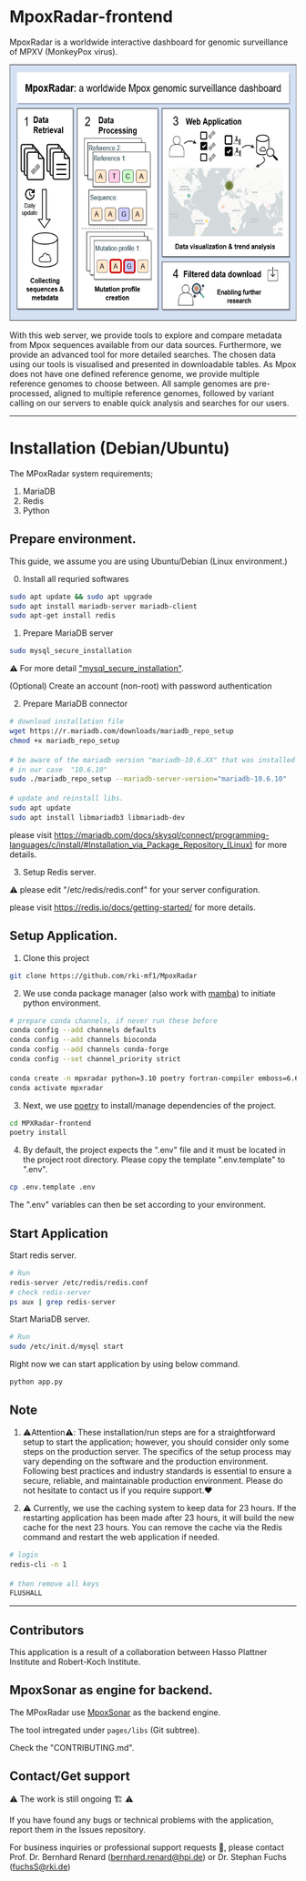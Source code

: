 # MpoxRadar-frontend
MpoxRadar is a worldwide interactive dashboard for genomic surveillance of MPXV (MonkeyPox virus).


<img src="docs/MpoxRadar-GraphicalAbstract.drawio.png"
     alt="MpoxRadar-GraphicalAbstract"
     style=""  width="600" height="450" />
</div>

With this web server, we provide tools to explore and compare metadata from Mpox sequences available from our data sources. Furthermore, we provide an advanced tool for more detailed searches. The chosen data using our tools is visualised and presented in downloadable tables. As Mpox does not have one defined reference genome, we provide multiple reference genomes to choose between. All sample genomes are pre-processed, aligned to multiple reference genomes, followed by variant calling on our servers to enable quick analysis and searches for our users.


-------

# Installation (Debian/Ubuntu)

The MPoxRadar system requirements;
1. MariaDB
2. Redis
3. Python

## Prepare environment.

This guide, we assume you are using Ubuntu/Debian (Linux environment.)

0. Install all requried softwares
```sh
sudo apt update && sudo apt upgrade
sudo apt install mariadb-server mariadb-client
sudo apt-get install redis

```

1. Prepare MariaDB server
```sh
sudo mysql_secure_installation

```
⚠️ For more detail ["mysql_secure_installation"](https://mariadb.com/kb/en/mysql_secure_installation/).

(Optional) Create an account (non-root) with password authentication

2. Prepare MariaDB connector

```sh
# download installation file
wget https://r.mariadb.com/downloads/mariadb_repo_setup
chmod +x mariadb_repo_setup

# be aware of the mariadb version "mariadb-10.6.XX" that was installed on your machine.
# in our case  "10.6.10"
sudo ./mariadb_repo_setup --mariadb-server-version="mariadb-10.6.10"

# update and reinstall libs.
sudo apt update
sudo apt install libmariadb3 libmariadb-dev
```
please visit https://mariadb.com/docs/skysql/connect/programming-languages/c/install/#Installation_via_Package_Repository_(Linux) for more details.

3. Setup Redis server.

⚠️ please edit "/etc/redis/redis.conf" for your server configuration.

please visit https://redis.io/docs/getting-started/ for more details.

## Setup Application.

1. Clone this project
```sh
git clone https://github.com/rki-mf1/MpoxRadar
```

2. We use conda package manager (also work with [mamba](https://mamba.readthedocs.io/en/latest/installation.html)) to initiate python environment.
```sh
# prepare conda channels, if never run these before
conda config --add channels defaults
conda config --add channels bioconda
conda config --add channels conda-forge
conda config --set channel_priority strict

conda create -n mpxradar python=3.10 poetry fortran-compiler emboss=6.6.0
conda activate mpxradar
```

3. Next, we use [poetry](https://python-poetry.org/docs/basic-usage/) to install/manage dependencies of the project.
```sh
cd MPXRadar-frontend
poetry install
```

4. By default, the project expects the ".env" file and it must be located in the project root directory.
Please copy the template ".env.template" to ".env".
```sh
cp .env.template .env
```
The ".env" variables can then be set according to your environment.

## Start Application

Start redis server.
```sh
# Run
redis-server /etc/redis/redis.conf
# check redis-server
ps aux | grep redis-server
```

Start MariaDB server.
```sh
# Run
sudo /etc/init.d/mysql start
```

Right now we can start application by using below command.
```sh
python app.py
```

## Note

1. ⚠️Attention⚠️: These installation/run steps are for a straightforward setup to start the application; however, you should consider only some steps on the production server. The specifics of the setup process may vary depending on the software and the production environment. Following best practices and industry standards is essential to ensure a secure, reliable, and maintainable production environment. Please do not hesitate to contact us if you require support.❤️

2. ⚠️ Currently, we use the caching system to keep data for 23 hours. If the restarting application has been made after 23 hours, it will build the new cache for the next 23 hours. You can remove the cache via the Redis command and restart the web application if needed.
```sh
# login
redis-cli -n 1

# then remove all keys
FLUSHALL
```
----

## Contributors

This application is a result of a collaboration between Hasso Plattner Institute and Robert-Koch Institute.

## MpoxSonar as engine for backend.
The MPoxRadar use [MpoxSonar](https://github.com/rki-mf1/MpoxSonar) as the backend engine.

The tool intregated under `pages/libs` (Git subtree).

Check the "CONTRIBUTING.md".

## Contact/Get support
⚠️ The work is still ongoing 🏗️ ⚠️

If you have found any bugs or technical problems with the application, report them in the Issues repository.

For business inquiries or professional support requests 🍺,
please contact Prof. Dr. Bernhard Renard (bernhard.renard@hpi.de) or Dr. Stephan Fuchs (fuchsS@rki.de)
